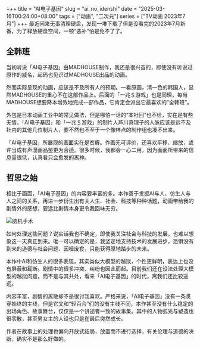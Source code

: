 +++
title = "AI电子基因"
slug = "ai_no_idenshi"
date = "2025-03-16T00:24:00+08:00"
tags = ["动画", "二次元"]
series = ["TV动画 2023年7月"]
+++
最近闲来无事清理硬盘，发现一堆下载了但是没看完的2023年7月新番，为了释放硬盘空间，一顿“恶补”怕是免不了了。

## 全韩班
当初听说「AI电子基因」由MADHOUSE制作，我还是很兴奋的，即使没有听说过原作的威名，起码也见识过MADHOUSE出品的动画。

然而实际呈现的动画，应该是不及所有人的预期。一看原画，清一色的韩国人，显然MADHOUSE的重心不在这部作品上。后面的「一兆＄游戏」也是同理，每当MADHOUSE想要降本增效地完成一部作品，它肯定会派出它最喜欢的“全韩班”。

外包是日本动画工业中的常见做法，但是哪怕一话的“本社回”也不给，实在是有些无情。「AI电子基因」和「一兆＄游戏」的制片人芦川真理子的人脉应该是远不及社内的其他几位制片人，要不然也不至于一个像样点的制作组也凑不出来。

「AI电子基因」所展现的画面实在是贫瘠。作画无可评价，还喜欢平移、缩放，或许当成有声漫画品鉴更为合适。很多时候，我都会一心二用，因为画面所带来的信息量很低，认真看只会愈发的离神。

## 哲思之始
相比于画面，「AI电子基因」的内容要丰富的多。本作善于发掘AI与人、仿生人与人之间的关系，再进一步衍生出有关人生、社会、科技等种种话题，动画带给我的剧情外的感想，要远比剧情本身更令我回味无穷。

![脑机手术](https://blog-static.xeonzilla.top/img/ai_no_idenshi/01.avif "脑机手术")

如何处理这些问题？说实话我也不确定，即使我关注社会与科技的发展，也难以想象这一天真正到来。唯一可以确定的是，我坚定地支持技术的发展进步，恐惧没有到来的道德与社会问题、因噎废食，只能获得原地踏步的未来。

本作中AI和仿生人的很多表现，其实类似大模型的越狱，个性更鲜明，表达上也没有屏蔽和截断。剧情中的很多冲突、纠纷也因此而起。目前我们还在设法处理大模型的越狱问题，而不是与其共处，看来「AI电子基因」的时代，离我们还比较遥远。

内容丰富，剧情的离散却不是很讨我喜欢。严格来说，「AI电子基因」没有一条贯穿始终的主线，但是它又和“轻百合”们的没有主线不同，本作甚至没有什么稳定的出场角色、故事舞台，仅仅是一个讲述者一致的故事集。其中的人物弧光与塑造也很零散，甚至男女主的人设也只是在最后突然成长。

作者在故事上的处理也偏向开放式结局，放置而不进行选择，有关伦理与道德的决断，确实不是那么好做的。